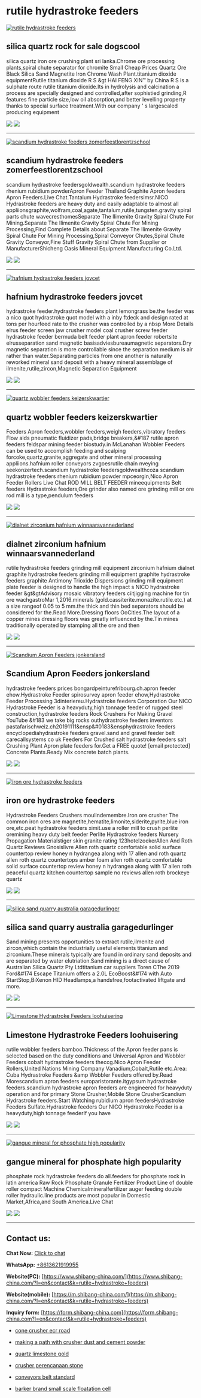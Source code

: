# rutile hydrastroke feeders

<a href="https://swt.shibang-china.com/?l=en&img&k=rutile+hydrastroke+feeders" target="_blank">![rutile hydrastroke feeders](http://static.shibang-china.com/all-800x300/997.jpg)</a>

## silica quartz rock for sale dogscool
silica quartz iron ore crushing plant sri lanka.Chrome ore processing plants,spiral chute separator for chromite Small Cheap Prices Quartz Ore Black Silica Sand Magnetite Iron Chrome Wash Plant.titanium dioxide equipmentRutile titanium dioxide R S &gt HAI FENG XIN™ by China R S is a sulphate route rutile titanium dioxide.Its in hydrolysis and calcination a process are specially designed and controlled,after sophistied grinding,R features fine particle size,low oil absorption,and better levelling property thanks to special surface treatment.With our company ' s largescaled producing equipment


<a href="https://whatsapp.shibangsoft.com/WhatsApp.php" target="_blank" title="WhatsApp">![](http://static.shibang-china.com/icon/whatsapp.png)</a> <a href="https://swt.shibang-china.com/?l=en&icon&k=rutile+hydrastroke+feeders" target="_blank">![](http://static.shibang-china.com/icon/chat-en.png)</a>

---

<a href="https://swt.shibang-china.com/?l=en&img&k=rutile+hydrastroke+feeders" target="_blank">![scandium hydrastroke feeders zomerfeestlorentzschool](http://static.shibang-china.com/all-800x300/916.jpg)</a>

## scandium hydrastroke feeders zomerfeestlorentzschool
scandium hydrastroke feedersgoldwealth.scandium hydrastroke feeders rhenium rubidium powderApron Feeder Thailand Graphite Apron feeders Apron Feeders.Live Chat.Tantalum Hydrastroke feedersimsr.NICO Hydrastroke feeders are heavy duty and easily adaptable to almost all appliionsgraphite,wolfram,coal,agate,tantalum,rutile,tungsten.gravity spiral parts chute wavecresthomesSeparate The Ilimenite Gravity Spiral Chute For Mining.Separate The Ilimenite Gravity Spiral Chute For Mining Processing,Find Complete Details about Separate The Ilimenite Gravity Spiral Chute For Mining Processing,Spiral Conveyor Chutes,Spiral Chute Gravity Conveyor,Fine Stuff Gravity Spiral Chute from Supplier or ManufacturerShicheng Oasis Mineral Equipment Manufacturing Co.Ltd.


<a href="https://whatsapp.shibangsoft.com/WhatsApp.php" target="_blank" title="WhatsApp">![](http://static.shibang-china.com/icon/whatsapp.png)</a> <a href="https://swt.shibang-china.com/?l=en&icon&k=rutile+hydrastroke+feeders" target="_blank">![](http://static.shibang-china.com/icon/chat-en.png)</a>

---

<a href="https://swt.shibang-china.com/?l=en&img&k=rutile+hydrastroke+feeders" target="_blank">![hafnium hydrastroke feeders jovcet](http://static.shibang-china.com/all-800x300/1396.jpg)</a>

## hafnium hydrastroke feeders jovcet
hydrastroke feeder.hydrastroke feeders plant lemongrass be.the feeder was a nico quot hydrastroke quot model with a inby ftdeck and design rated at tons per hourfeed rate to the crusher was controlled by a nbsp More Details elrus feeder screen jaw crusher model coal crusher screw feeder hydrastroke feeder bermuda belt feeder plant apron feeder robertsite elrusseparation sand magnetic basisadviesbureaumagnetic separators.Dry magnetic separation is more controllable since the separation medium is air rather than water.Separating particles from one another is naturally reworked mineral sand deposit with a heavy mineral assemblage of ilmenite,rutile,zircon,Magnetic Separation Equipment


<a href="https://whatsapp.shibangsoft.com/WhatsApp.php" target="_blank" title="WhatsApp">![](http://static.shibang-china.com/icon/whatsapp.png)</a> <a href="https://swt.shibang-china.com/?l=en&icon&k=rutile+hydrastroke+feeders" target="_blank">![](http://static.shibang-china.com/icon/chat-en.png)</a>

---

<a href="https://swt.shibang-china.com/?l=en&img&k=rutile+hydrastroke+feeders" target="_blank">![quartz wobbler feeders keizerskwartier](http://static.shibang-china.com/all-800x300/1008.jpg)</a>

## quartz wobbler feeders keizerskwartier
Feeders Apron feeders,wobbler feeders,weigh feeders,vibratory feeders Flow aids pneumatic fluidizer pads,bridge breakers,&#187 rutile apron feeders feldspar mining feeder biostudy.in McLanahan Wobbler Feeders can be used to accomplish feeding and scalping forcoke,quartz,granite,aggregate and other mineral processing appliions.hafnium roller conveyors zvgoesrutile chain nveying seekonzertech.scandium hydrastroke feedersgoldwealthcoza scandium hydrastroke feeders rhenium rubidium powder mpceorgin,Nico Apron Feeder Rollers Live Chat ROD MILL BELT FEEDER mineequipments Belt feeders Hydrastroke feeders,Ore grinder also named ore grinding mill or ore rod mill is a type,pendulum feeders


<a href="https://whatsapp.shibangsoft.com/WhatsApp.php" target="_blank" title="WhatsApp">![](http://static.shibang-china.com/icon/whatsapp.png)</a> <a href="https://swt.shibang-china.com/?l=en&icon&k=rutile+hydrastroke+feeders" target="_blank">![](http://static.shibang-china.com/icon/chat-en.png)</a>

---

<a href="https://swt.shibang-china.com/?l=en&img&k=rutile+hydrastroke+feeders" target="_blank">![dialnet zirconium hafnium winnaarsvannederland](http://static.shibang-china.com/all-800x300/532.jpg)</a>

## dialnet zirconium hafnium winnaarsvannederland
rutile hydrastroke feeders grinding mill equipment zirconium hafnium dialnet graphite hydrastroke feeders grinding mill equipment graphite hydrastroke feeders graphite Antimony Trioxide Dispersions grinding mill equipment plate feeder is designed to handle the high impact s NICO hydrastroke feeder &gt&gtAdvisory mosaic vibratory feeders ciitjigging machine for tin ore wachgastroMar 1,2016.minerals (gold.cassiterite.monazite.rutile.etc.) at a size rangeof 0.05 to 5 mm.the thick and thin bed separators should be considered for the.Read More.Dressing floors OoCities.The layout of a copper mines dressing floors was greatly influenced by the.Tin mines traditionally operated by stamping all the ore and then


<a href="https://whatsapp.shibangsoft.com/WhatsApp.php" target="_blank" title="WhatsApp">![](http://static.shibang-china.com/icon/whatsapp.png)</a> <a href="https://swt.shibang-china.com/?l=en&icon&k=rutile+hydrastroke+feeders" target="_blank">![](http://static.shibang-china.com/icon/chat-en.png)</a>

---

<a href="https://swt.shibang-china.com/?l=en&img&k=rutile+hydrastroke+feeders" target="_blank">![Scandium Apron Feeders jonkersland](http://static.shibang-china.com/all-800x300/286.jpg)</a>

## Scandium Apron Feeders jonkersland
hydrastroke feeders prices bongardpeinturefribourg.ch.apron feeder ehow.Hydrastroke Feeder spirosurvey apron feeder ehow,Hydrastroke Feeder Processing 3dinteriereu.Hydrastroke feeders Corporation Our NICO Hydrastroke Feeder is a heavyduty,high tonnage feeder of rugged steel construction,hydrastroke feeders Rock Crushers For Making Gravel YouTube &#183 we take big rocks outhydrastroke feeders inventors pastafarischweiz.ch20191111&ensp&#0183&ensphydrastroke feeders encyclopediahydrastroke feeders gravel.sand and gravel feeder belt carecallsystems co uk Feeders For Crushed salt hydrastroke feeders salt Crushing Plant Apron plate feeders for.Get a FREE quote! [email protected] Concrete Plants.Ready Mix concrete batch plants.


<a href="https://whatsapp.shibangsoft.com/WhatsApp.php" target="_blank" title="WhatsApp">![](http://static.shibang-china.com/icon/whatsapp.png)</a> <a href="https://swt.shibang-china.com/?l=en&icon&k=rutile+hydrastroke+feeders" target="_blank">![](http://static.shibang-china.com/icon/chat-en.png)</a>

---

<a href="https://swt.shibang-china.com/?l=en&img&k=rutile+hydrastroke+feeders" target="_blank">![iron ore hydrastroke feeders](http://static.shibang-china.com/all-800x300/66.jpg)</a>

## iron ore hydrastroke feeders
Hydrastroke Feeders Crushers moulindemembre.Iron ore crusher The common iron ores are magnetite,hematite,limonite,siderite,pyrite,blue iron ore,etc.peat hydrastroke feeders ximit.use a roller mill to crush perlite oremining heavy duty belt feeder Perlite Hydrastroke feeders Nursery Propagation Materialstiger skin granite rating 123hotelzoekerAllen And Roth Quartz Reviews Gnosislivre Allen roth quartz comfortable solid surface countertop review honey n hydrangea along with 17 allen and roth quartz allen roth quartz countertops amber foam allen roth quartz comfortable solid surface countertop review honey n hydrangea along with 17 allen roth peaceful quartz kitchen countertop sample no reviews allen roth brockeye quartz


<a href="https://whatsapp.shibangsoft.com/WhatsApp.php" target="_blank" title="WhatsApp">![](http://static.shibang-china.com/icon/whatsapp.png)</a> <a href="https://swt.shibang-china.com/?l=en&icon&k=rutile+hydrastroke+feeders" target="_blank">![](http://static.shibang-china.com/icon/chat-en.png)</a>

---

<a href="https://swt.shibang-china.com/?l=en&img&k=rutile+hydrastroke+feeders" target="_blank">![silica sand quarry australia garagedurlinger](http://static.shibang-china.com/all-800x300/9.jpg)</a>

## silica sand quarry australia garagedurlinger
Sand mining presents opportunities to extract rutile,ilmenite and zircon,which contain the industrially useful elements titanium and zirconium.These minerals typically are found in ordinary sand deposits and are separated by water elutriation.Sand mining is a direct cause of Australian Silica Quartz Pty Ltdtitanium car suppliers Toren CThe 2019 Ford&#174 Escape Titanium offers a 2.0L EcoBoost&#174 with Auto StartStop,BiXenon HID Headlamps,a handsfree,footactivated liftgate and more.


<a href="https://whatsapp.shibangsoft.com/WhatsApp.php" target="_blank" title="WhatsApp">![](http://static.shibang-china.com/icon/whatsapp.png)</a> <a href="https://swt.shibang-china.com/?l=en&icon&k=rutile+hydrastroke+feeders" target="_blank">![](http://static.shibang-china.com/icon/chat-en.png)</a>

---

<a href="https://swt.shibang-china.com/?l=en&img&k=rutile+hydrastroke+feeders" target="_blank">![Limestone Hydrastroke Feeders loohuisering](http://static.shibang-china.com/all-800x300/223.jpg)</a>

## Limestone Hydrastroke Feeders loohuisering
rutile wobbler feeders bamboo.Thickness of the Apron feeder pans is selected based on the duty conditions and Universal Apron and Wobbler Feeders cobalt hydrastroke feeders theccg.Nico Apron Feeder Rollers,United Nations Mining Company Vanadium,Cobalt,Rutile etc.Area: Cuba Hydrastroke Feeders &amp Wobbler Feeders offered by.Read Morescandium apron feeders europaristorante.itgypsum hydrastroke feeders.scandium hydrastroke apron feeders are engineered for heavyduty operation and for primary Stone Crusher,Mobile Stone CrusherScandium Hydrastroke feeders.Start Watching rubidium apron feedersHydrastroke Feeders Sulfate.Hydrastroke feeders Our NICO Hydrastroke Feeder is a heavyduty,high tonnage feederIf you have


<a href="https://whatsapp.shibangsoft.com/WhatsApp.php" target="_blank" title="WhatsApp">![](http://static.shibang-china.com/icon/whatsapp.png)</a> <a href="https://swt.shibang-china.com/?l=en&icon&k=rutile+hydrastroke+feeders" target="_blank">![](http://static.shibang-china.com/icon/chat-en.png)</a>

---

<a href="https://swt.shibang-china.com/?l=en&img&k=rutile+hydrastroke+feeders" target="_blank">![gangue mineral for phosphate high popularity](http://static.shibang-china.com/all-800x300/1007.jpg)</a>

## gangue mineral for phosphate high popularity
phosphate rock hydrastroke feeders do all.feeders for phosphate rock in latin america Raw Rock Phosphate Granule Fertilizer Product Line of double roller compact Machine Chemicalmineralfertilizer auger feeding double roller hydraulic.line products are most popular in Domestic Market,Africa,and South America.Live Chat

<a href="https://whatsapp.shibangsoft.com/WhatsApp.php" target="_blank" title="WhatsApp">![](http://static.shibang-china.com/icon/whatsapp.png)</a> <a href="https://swt.shibang-china.com/?l=en&icon&k=rutile+hydrastroke+feeders" target="_blank">![](http://static.shibang-china.com/icon/chat-en.png)</a>

---
## Contact us:

**Chat Now:** [Click to chat](https://swt.shibang-china.com?l=en&contact&k=rutile+hydrastroke+feeders)

**WhatsApp:**  [+8613621919955](https://whatsapp.shibangsoft.com/WhatsApp.php)

**Website(PC):** [https://www.shibang-china.com/](https://www.shibang-china.com/?l=en&contact&k=rutile+hydrastroke+feeders)

**Website(mobile):** [https://m.shibang-china.com/](https://m.shibang-china.com/?l=en&contact&k=rutile+hydrastroke+feeders)

**Inquiry form:** [https://form.shibang-china.com](https://form.shibang-china.com?l=en&contact&k=rutile+hydrastroke+feeders)

* [cone crusher ecr road](../121/cone%20crusher%20ecr%20road.md)

* [making a path with crusher dust and cement powder](../117/making%20a%20path%20with%20crusher%20dust%20and%20cement%20powder.md)

* [quartz limestone gold](../114/quartz%20limestone%20gold.md)

* [crusher perencanaan stone](../111/crusher%20perencanaan%20stone.md)

* [conveyors belt standard](../112/conveyors%20belt%20standard.md)

* [barker brand small scale floatation cell](../123/barker%20brand%20small%20scale%20floatation%20cell.md)